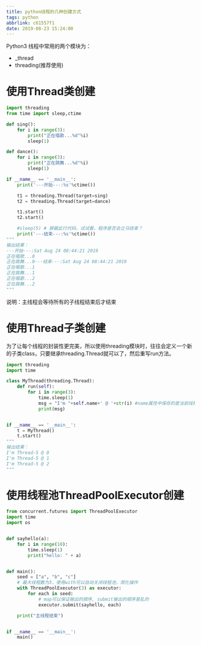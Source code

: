 ```yaml
---
title: python线程的几种创建方式
tags: python
abbrlink: c61557f1
date: 2019-08-23 15:24:00
---
```




Python3 线程中常用的两个模块为：

- _thread
- threading(推荐使用)
# 使用Thread类创建
```python
import threading
from time import sleep,ctime

def sing():
    for i in range(3):
        print("正在唱歌...%d"%i)
        sleep(1)

def dance():
    for i in range(3):
        print("正在跳舞...%d"%i)
        sleep(1)

if __name__ == '__main__':
    print('---开始---:%s'%ctime())

    t1 = threading.Thread(target=sing)
    t2 = threading.Thread(target=dance)

    t1.start()
    t2.start()

    #sleep(5) # 屏蔽此行代码，试试看，程序是否会立马结束？
    print('---结束---:%s'%ctime())
"""
输出结果：
---开始---:Sat Aug 24 08:44:21 2019
正在唱歌...0
正在跳舞...0---结束---:Sat Aug 24 08:44:21 2019
正在唱歌...1
正在跳舞...1
正在唱歌...2
正在跳舞...2
"""
```
说明：主线程会等待所有的子线程结束后才结束

# 使用Thread子类创建
为了让每个线程的封装性更完美，所以使用threading模块时，往往会定义一个新的子类class，只要继承threading.Thread就可以了，然后重写run方法。
```python
import threading
import time

class MyThread(threading.Thread):
    def run(self):
        for i in range(3):
            time.sleep(1)
            msg = "I'm "+self.name+' @ '+str(i) #name属性中保存的是当前线程的名字
            print(msg)


if __name__ == '__main__':
    t = MyThread()
    t.start()
"""
输出结果：
I'm Thread-5 @ 0
I'm Thread-5 @ 1
I'm Thread-5 @ 2
"""
```
# 使用线程池ThreadPoolExecutor创建
```python
from concurrent.futures import ThreadPoolExecutor
import time
import os


def sayhello(a):
    for i in range(10):
        time.sleep(1)
        print("hello: " + a)


def main():
    seed = ["a", "b", "c"]
    # 最大线程数为3，使用with可以自动关闭线程池，简化操作
    with ThreadPoolExecutor(3) as executor:
        for each in seed: 
        	# map可以保证输出的顺序, submit输出的顺序是乱的
            executor.submit(sayhello, each)

    print("主线程结束")


if __name__ == '__main__':
    main()
```
